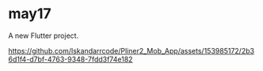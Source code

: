 # may17

A new Flutter project.


https://github.com/Iskandarrcode/Pliner2_Mob_App/assets/153985172/2b36d1f4-d7bf-4763-9348-7fdd3f74e182

